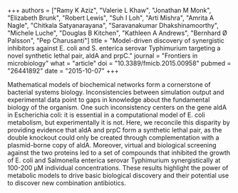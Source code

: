 +++
authors = ["Ramy K Aziz", "Valerie L Khaw", "Jonathan M Monk", "Elizabeth Brunk", "Robert Lewis", "Suh I Loh", "Arti Mishra", "Amrita A Nagle", "Chitkala Satyanarayana", "Saravanakumar Dhakshinamoorthy", "Michele Luche", "Douglas B Kitchen", "Kathleen A Andrews", "Bernhard Ø Palsson", "Pep Charusanti"]
title = "Model-driven discovery of synergistic inhibitors against E. coli and S. enterica serovar Typhimurium targeting a novel synthetic lethal pair, aldA and prpC."
journal = "Frontiers in microbiology"
what = "article"
doi = "10.3389/fmicb.2015.00958"
pubmed = "26441892"
date = "2015-10-07"
+++

Mathematical models of biochemical networks form a cornerstone of bacterial systems biology. Inconsistencies between simulation output and experimental data point to gaps in knowledge about the fundamental biology of the organism. One such inconsistency centers on the gene aldA in Escherichia coli: it is essential in a computational model of E. coli metabolism, but experimentally it is not. Here, we reconcile this disparity by providing evidence that aldA and prpC form a synthetic lethal pair, as the double knockout could only be created through complementation with a plasmid-borne copy of aldA. Moreover, virtual and biological screening against the two proteins led to a set of compounds that inhibited the growth of E. coli and Salmonella enterica serovar Typhimurium synergistically at 100-200 μM individual concentrations. These results highlight the power of metabolic models to drive basic biological discovery and their potential use to discover new combination antibiotics.